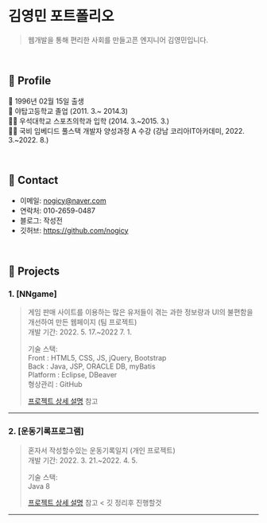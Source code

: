 # 김영민 포트폴리오
>웹개발을 통해 편리한 사회를 만들고픈 엔지니어 김영민입니다.
>

</br>

## :pushpin: Profile
:baby: 1996년 02월 15일 출생</br>
:school: 야탑고등학교 졸업
(2011. 3.~ 2014.3)</br>
👨‍🎓 우석대학교 스포츠의학과 입학
(2014. 3.~2015. 3.)</br>
👨‍💻 국비 임베디드 풀스택 개발자 양성과정 A 수강 
(강남 코리아IT아카데미, 2022. 3.~2022. 8.)</br>

</br>

## :pushpin: Contact
- 이메일: nogicy@naver.com
- 연락처: 010-2659-0487
- 블로그: 작성전
- 깃허브: https://github.com/nogicy

</br>

## :pushpin: Projects
### 1. [NNgame]
>게임 판매 사이트를 이용하는 많은 유저들이 겪는 과한 정보량과 UI의 불편함을 개선하여 만든 웹페이지 (팀 프로젝트)  
>개발 기간: 2022. 5. 17.~2022 7. 1.  
>  
>기술 스택:  
> Front : HTML5, CSS, JS, jQuery, Bootstrap <br>
  Back : Java, JSP, ORACLE DB, myBatis <br>
  Platform : Eclipse, DBeaver <br>
  형상관리 : GitHub <br>   
>  
>[프로젝트 상세 설명](https://github.com/MandarinePunch/NNgames#readme) 참고 

---

### 2. [운동기록프로그램]
>혼자서 작성할수있는 운동기록일지 (개인 프로젝트)  
>개발 기간: 2022. 3. 21.~2022. 4. 5.  
>  
>기술 스택:  
>Java 8 
>
>[프로젝트 상세 설명](주소) 참고 < 깃 정리후 진행할것

---
